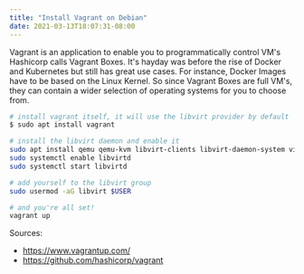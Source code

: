 ```yaml
---
title: "Install Vagrant on Debian"
date: 2021-03-13T18:07:31-08:00
---
```


Vagrant is an application to enable you to programmatically control VM's Hashicorp calls Vagrant Boxes. It's hayday was before the rise of Docker and Kubernetes but still has great use cases. For instance, Docker Images have to be based on the Linux Kernel. So since Vagrant Boxes are full VM's, they can contain a wider selection of operating systems for you to choose from.

```sh
# install vagrant itself, it will use the libvirt provider by default
$ sudo apt install vagrant

# install the libvirt daemon and enable it
sudo apt install qemu qemu-kvm libvirt-clients libvirt-daemon-system virtinst bridge-utils
sudo systemctl enable libvirtd
sudo systemctl start libvirtd

# add yourself to the libvirt group
sudo usermod -aG libvirt $USER

# and you're all set!
vagrant up
```

Sources:
- https://www.vagrantup.com/
- https://github.com/hashicorp/vagrant
